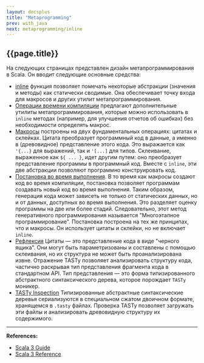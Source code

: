 ```yaml
---
layout: docsplus
title: "Metaprogramming"
prev: with_java
next: metaprogramming/inline
---
```


## {{page.title}}

На следующих страницах представлен дизайн метапрограммирования в Scala. 
Он вводит следующие основные средства:
- [inline](@DOC@metaprogramming/inline) функция позволяет помечать некоторые абстракции (значения и методы) 
как статически сводимые. Она обеспечивает точку входа для макросов и других утилит метапрограммирования.
- [Операции времени компиляции](@DOC@metaprogramming/compile-time-ops) 
предлагают дополнительные утилиты метапрограммирования, которые можно использовать в `inline` методах 
(например, для улучшения отчетов об ошибках) без необходимости определять макрос.
- [Макросы](@DOC@metaprogramming/macros) построены на двух фундаментальных операциях: 
цитатах и склейках. 
Цитата преобразует программный код в данные, а именно в (древовидное) представление этого кода. 
Это выражается как `'{...}` для выражений, так и `'[...]` для типов. 
Склеивание, выраженное как `${ ... }`, идет другим путем: оно преобразует представление программы в программный код. 
Вместе с `inline`, эти две абстракции позволяют программно конструировать код. 
- [Постановка во время выполнения](@DOC@metaprogramming/runtime-staging). 
В то время как макросы создают код во время компиляции, 
постановка позволяет программам создавать новый код во время выполнения. 
Таким образом, генерация кода может зависеть не только от статических данных, 
но и от данных, доступных во время выполнения. 
Это разделяет оценку программы на две или более стадий. 
Следовательно, этот метод генеративного программирования называется "Многоэтапное программирование". 
Постановка построена на тех же принципах, что и макросы. Он использует цитаты и склейки, но не включает `inline`. 
- [Рефлексия](@DOC@metaprogramming/reflection) Цитаты — это представление кода в виде "черного ящика". 
Они могут быть параметризованы и составлены с помощью склеивания, но их структура не может быть проанализирована извне. 
Отражение TASTy позволяет анализировать структуру кода, 
частично раскрывая тип представления фрагмента кода в стандартном API. 
Тип представления — это форма типизированного абстрактного синтаксического дерева, которое порождает `TASTy` моникер. 
- [TASTy Inspection](@DOC@metaprogramming/tasty-inspection) 
Типизированные абстрактные синтаксические деревья сериализуются в специальном сжатом двоичном формате, 
хранящемся в `.tasty` файлах. 
Проверка TASTy позволяет загружать эти файлы и анализировать древовидную структуру их содержимого.


---

**References:**
- [Scala 3 Guide](https://docs.scala-lang.org/scala3/guides/macros/)
- [Scala 3 Reference](https://docs.scala-lang.org/scala3/reference/metaprogramming/index.html)

